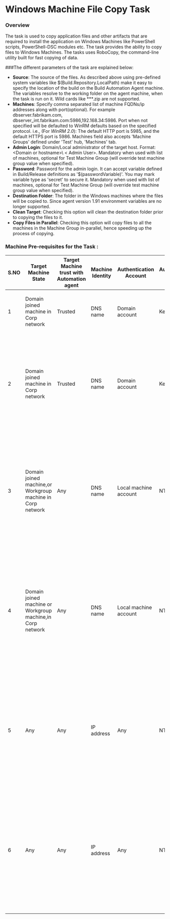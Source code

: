 # Windows Machine File Copy Task
### Overview
The task is used to copy application files and other artifacts that are required to install the application on Windows Machines like PowerShell scripts, PowerShell-DSC modules etc. The task provides the ability to copy files to Windows Machines. The tasks uses RoboCopy, the command-line utility built for fast copying of data.

###The different parameters of the task are explained below:

*	**Source**: The source of the files. As described above using pre-defined system variables like $(Build.Repository.LocalPath) make it easy to specify the location of the build on the Build Automation Agent machine. The variables resolve to the working folder on the agent machine, when the task is run on it. Wild cards like **\*.zip are not supported.
* **Machines**: Specify comma separated list of machine FQDNs/ip addresses along with port(optional). For example dbserver.fabrikam.com, dbserver_int.fabrikam.com:5986,192.168.34:5986. Port when not specified will be defaulted to WinRM defaults based on the specified protocol. i.e., (For *WinRM 2.0*):  The default HTTP port is 5985, and the default HTTPS port is 5986. Machines field also accepts 'Machine Groups' defined under 'Test' hub, 'Machines' tab. 
* **Admin Login**: Domain/Local administrator of the target host. Format: &lt;Domain or hostname&gt;\ &lt; Admin User&gt;. Mandatory when used with list of machines, optional for Test Machine Group (will override test machine group value when specified). 
* **Password**:  Password for the admin login. It can accept variable defined in Build/Release definitions as '$(passwordVariable)'. You may mark variable type as 'secret' to secure it. Mandatory when used with list of machines, optional for Test Machine Group (will override test machine group value when specified). 
*	**Destination Folder**: The folder in the Windows machines where the files will be copied to. Since agent version 1.91 environment variables are no longer supported.
*	**Clean Target**: Checking this option will clean the destination folder prior to copying the files to it.
*	**Copy Files in Parallel**: Checking this option will copy files to all the machines in the Machine Group in-parallel, hence speeding up the process of copying.

### Machine Pre-requisites for the Task :

| S.NO | Target Machine State                                       | Target Machine trust with Automation agent | Machine Identity | Authentication Account                    | Authentication Mode | Authentication Account permission on Target Machine | Connection Type | Pre-requisites in Target machine for Copy Task to succeed                                                                                                                                                                                                                                                                                                                                                                                                                    |
|------|------------------------------------------------------------|--------------------------------------------|------------------|-------------------------------------------|---------------------|-----------------------------------------------------|-----------------|------------------------------------------------------------------------------------------------------------------------------------------------------------------------------------------------------------------------------------------------------------------------------------------------------------------------------------------------------------------------------------------------------------------------------------------------------------------------------|
| 1    | Domain joined machine in Corp network                      | Trusted                                    | DNS name         | Domain account                            | Kerberos            | Machine Administrator                               | WinRM HTTP      | <ul><li>WinRM HTTP port,(default 5985) opened in Firewall.</li><li>File & Printer sharing enabled.</li></ul>                                                                                                                                                                                                                                                                                                                                                                 |
| 2    | Domain joined machine in Corp network                      | Trusted                                    | DNS name         | Domain account                            | Kerberos            | Machine Administrator                               | WinRM HTTPS     | <ul><li>WinRM HTTPS port  (default 5986) opened in Firewall.</li><li>Trusted certificate in Automation agent.</li><li>If Trusted certificate not in Automation agent then Test Certificate option enabled in Task for deployment.</li><li>File & Printer sharing enabled.</li></ul>                                                                                                                                                                                          |
| 3    | Domain joined machine,or Workgroup machine in Corp network | Any                                        | DNS name         | Local machine account                     | NTLM                | Machine Administrator                               | WinRM HTTP      | <ul><li>WinRM HTTP port (default 5985) opened in Firewall.</li><li>Disable UAC remote restrictions <a href="https://support.microsoft.com/en-us/kb/951016">(link)</a></li><li>Credential in <MachineName>\<Account> format</li><li>Set "AllowUnencrypted" option and add remote machines in "Trusted Host" list in Automation Agent <a href="https://msdn.microsoft.com/en-us/library/aa384372(v=vs.85).aspx">(link)</a></li><li>File & Printer sharing enabled</li></ul>    |
| 4    | Domain joined machine or Workgroup machine,in Corp network | Any                                        | DNS name         | Local machine account                     | NTLM                | Machine Administrator                               | WinRM HTTPS     | <ul><li>WinRM HTTPS port  (default 5986) opened in Firewall.</li><li>Disable UAC remote restrictions<a href="https://support.microsoft.com/en-us/kb/951016">(link)</a></li><li>Credential in <MachineName>\<Account> format.</li><li>Trusted certificate in Automation agent.</li><li>If Trusted certificate not in Automation agent then Test Certificate option enabled in Task for deployment.</li><li>File & Printer sharing enabled.</li></ul>                          |
| 5    | Any                                                        | Any                                        | IP address       | Any                                       | NTLM                | Machine Administrator                               | WinRM HTTP      | <ul><li>WinRM HTTP port (default 5985) opened in Firewall.</li><li>Disable UAC remote restrictions <a href="https://support.microsoft.com/en-us/kb/951016">(link)</a></li><li>Credential in <MachineName>\<Account> format</li><li>Set "AllowUnencrypted" option and add remote machines in "Trusted Host" list in Automation Agent <a href="https://msdn.microsoft.com/en-us/library/aa384372(v=vs.85).aspx">(link)</a></li><li>File & Printer sharing enabled</li></ul>    |
| 6    | Any                                                        | Any                                        | IP address       | Any                                       | NTLM                | Machine Administrator                               | WinRM HTTPS     | <ul><li>WinRM HTTPS port  (default 5986) opened in Firewall.</li><li>Disable UAC remote restrictions<a href="https://support.microsoft.com/en-us/kb/951016">(link)</a></li><li>Credential in <MachineName>\<Account> format.</li><li>Trusted certificate in Automation agent.</li><li>If Trusted certificate not in Automation agent then Test Certificate option enabled in Task for deployment.</li><li>File & Printer sharing enabled.</li></ul>                          |
